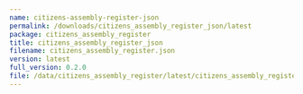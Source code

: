 ```yaml
---
name: citizens-assembly-register-json
permalink: /downloads/citizens_assembly_register_json/latest
package: citizens_assembly_register
title: citizens_assembly_register_json
filename: citizens_assembly_register.json
version: latest
full_version: 0.2.0
file: /data/citizens_assembly_register/latest/citizens_assembly_register.json
---
```

